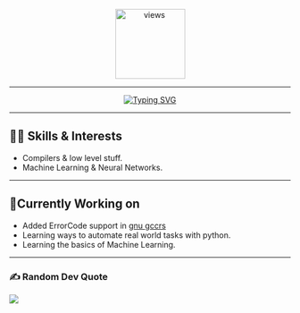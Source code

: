 <p align="middle">
<a href="https://github.com/MahadMuhammad"><img alt="views" title="Github views" src="https://komarev.com/ghpvc/?username=MahadMuhammad&style=flat-circle" width="125"/></a>

---

<p align="middle">
<a href="https://git.io/typing-svg"><img src="https://readme-typing-svg.demolab.com?font=Roboto&size=45&pause=1000&color=000000&background=FFFFFF&center=true&vCenter=true&width=500&lines=Hey+there%2C+I+am+Mahad" alt="Typing SVG" /></a>

<!-- ---
My name is Mahad, I am a computer science student who is learning & Experimenting with new technologies. I love problem solving & I choose programming because programming is all about real world problem solving. Right now I am learning & Experimenting new things. -->

 <!--
---

 <p>
      <h2 align="middl">🌐 Connect with me</h2>
<p align="middle">
  <a href="https://www.linkedin.com/in/mmahad/"><img title="Let's connect on LinkedIn" src="https://img.shields.io/badge/LinkedIn-0077B5?style=for-the-badge&logo=linkedin&logoColor=white"/></a>
  <a href="https://www.facebook.com/MAHADxP/"><img title="Let's connect on Facebook" src="https://img.shields.io/badge/Facebook-1877F2?style=for-the-badge&logo=facebook&logoColor=white"/></a>
  <a href="https://twitter.com/_mmahad"><img title="Let's connect on Twitter" src="https://img.shields.io/badge/Twitter-1DA1F2?style=for-the-badge&logo=twitter&logoColor=white"/></a>
  <a href="https://github.com/MahadMuhammad"><img title="Follow on GitHub" src="https://img.shields.io/badge/GitHub-100000?style=for-the-badge&logo=github&logoColor=white"/></a>
  <a href="https://www.instagram.com/mmahad._"><img title="Follow on Instagram" src="https://img.shields.io/badge/Instagram-E4405F?style=for-the-badge&logo=instagram&logoColor=white"/></a>
</p> -->

---

## 👨‍💻 Skills & Interests

- Compilers & low level stuff.
- Machine Learning & Neural Networks.

---

## 🤔Currently Working on
- Added ErrorCode support in [gnu gccrs](https://github.com/Rust-GCC/gccrs)
- Learning ways to automate real world tasks with python.
- Learning the basics of Machine Learning.

---


### ✍️ Random Dev Quote
![](https://quotes-github-readme.vercel.app/api?type=horizontal&theme=radical)

